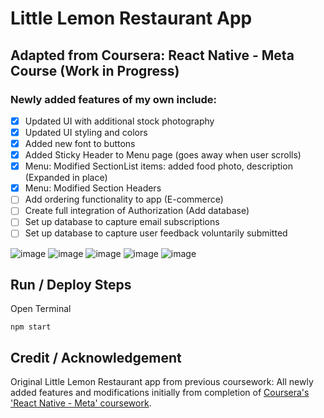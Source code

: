 # Little Lemon Restaurant App 

## Adapted from Coursera: React Native - Meta Course (Work in Progress)


### Newly added features of my own include:
- [x] Updated UI with additional stock photography
- [x] Updated UI styling and colors
- [x] Added new font to buttons
- [x] Added Sticky Header to Menu page (goes away when user scrolls)
- [x] Menu: Modified SectionList items: added food photo, description (Expanded in place)
- [x] Menu: Modified Section Headers
- [ ] Add ordering functionality to app (E-commerce)
- [ ] Create full integration of Authorization (Add database)
- [ ] Set up database to capture email subscriptions
- [ ] Set up database to capture user feedback voluntarily submitted

![image](https://user-images.githubusercontent.com/40747156/205197496-6ef9b979-5244-49ac-8c8a-da00a22107e8.png) ![image](https://user-images.githubusercontent.com/40747156/205197550-a48a07c7-1219-4772-8325-3a1feeb59f2a.png) ![image](https://user-images.githubusercontent.com/40747156/205197603-a05e8f79-de3f-4a25-8e1d-694ffea5aca0.png) ![image](https://user-images.githubusercontent.com/40747156/205197655-22af2565-e4f3-4af9-8436-52f843eec141.png) ![image](https://user-images.githubusercontent.com/40747156/205197977-534a102c-1a48-454b-a8e0-599ac2a10a1f.png) 


## Run / Deploy Steps
Open Terminal
```
npm start
```

## Credit / Acknowledgement
Original Little Lemon Restaurant app from previous coursework: All newly added features and modifications initially from completion of [Coursera's 'React Native - Meta' coursework](https://www.coursera.org/account/accomplishments/certificate/S5H92VWZM4ZK).
